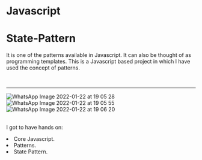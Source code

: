 # Javascript
# State-Pattern
It is one of the patterns available in Javascript. It can also be thought of as programming templates. 
This is a Javascript based project in which I have used the concept of patterns. 
<br>
<!-- <br><a href="#"> <img src="https://is.gd/G4bDj5"></a> -->
<br><hr>![WhatsApp Image 2022-01-22 at 19 05 28](https://user-images.githubusercontent.com/67713177/150640769-c656545c-8fd5-43b1-838d-f0bae9b97311.jpeg)
![WhatsApp Image 2022-01-22 at 19 05 55](https://user-images.githubusercontent.com/67713177/150640788-df175e32-a637-45bc-baa6-586ab632d6b0.jpeg)
![WhatsApp Image 2022-01-22 at 19 06 20](https://user-images.githubusercontent.com/67713177/150640805-cde5b042-9bea-4bbc-94e2-456ef8ce5556.jpeg)




<br>I got to have hands on:
<li>Core Javascript.
<li>Patterns.
<li>State Pattern.
